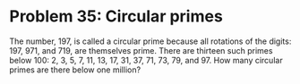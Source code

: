 # Problem 35: Circular primes

The number, 197, is called a circular prime because all rotations of the 
digits: 197, 971, and 719, are themselves prime. There are thirteen such
primes below 100: 2, 3, 5, 7, 11, 13, 17, 31, 37, 71, 73, 79, and 97.
How many circular primes are there below one million?
